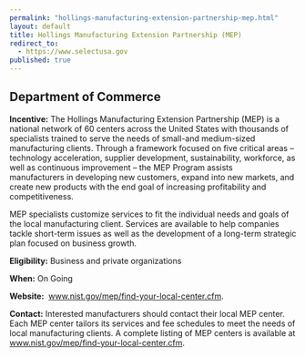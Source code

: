 ```yaml
---
permalink: "hollings-manufacturing-extension-partnership-mep.html"
layout: default
title: Hollings Manufacturing Extension Partnership (MEP)
redirect_to:
  - https://www.selectusa.gov
published: true
---
```


<H2><STRONG>Department of Commerce</strong></h2>
<P><STRONG>Incentive:</strong> The Hollings Manufacturing Extension Partnership (MEP) is a national network of 60 centers across the United States with thousands of specialists trained to serve the needs of small-and medium-sized manufacturing clients. Through a framework focused on five critical areas – technology acceleration, supplier development, sustainability, workforce, as well as continuous improvement – the MEP Program assists manufacturers&nbsp;in developing&nbsp;new customers, expand into new markets, and create new products with the end goal of increasing profitability and competitiveness. </p>
<P>MEP specialists customize services to fit the individual needs and goals of the local manufacturing client. Services are available to help companies tackle short-term issues as well as the development of a long-term strategic plan focused on business growth. </p>
<P><STRONG>Eligibility:</strong> Business and private organizations</p>
<P><STRONG>When:</strong> On Going</p>
<P><STRONG>Website:</strong>&nbsp; <A href="http://www.nist.gov/mep/find-your-local-center.cfm" target=_top>www.nist.gov/mep/find-your-local-center.cfm</a>.</p>
<P><STRONG>Contact:</strong> Interested manufacturers should contact their local MEP center. Each MEP center tailors its services and fee schedules to meet the needs of local manufacturing clients. A complete listing of MEP centers is available at <A href="http://www.nist.gov/mep/find-your-local-center.cfm" target=_top>www.nist.gov/mep/find-your-local-center.cfm</a>.</p>